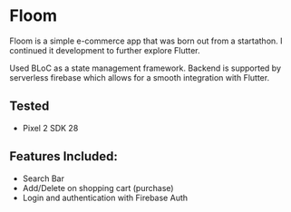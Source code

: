 # Floom

Floom is a simple e-commerce app that was born out from a startathon. I continued it development to further explore Flutter.

Used BLoC as a state management framework. Backend is supported by serverless firebase which allows for a smooth integration with Flutter.


## Tested
- Pixel 2 SDK 28


## Features Included:
- Search Bar
- Add/Delete on shopping cart (purchase)
- Login and authentication with Firebase Auth

